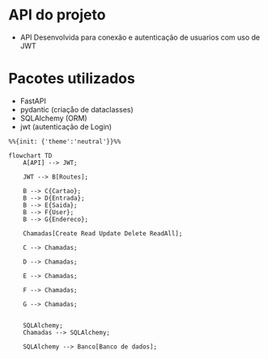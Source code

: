 # API do projeto

- API Desenvolvida para conexão e autenticação de usuarios com uso de JWT

# Pacotes utilizados
- FastAPI 
- pydantic (criaçåo de dataclasses)
- SQLAlchemy (ORM)
- jwt (autenticação de Login)

```mermaid
%%{init: {'theme':'neutral'}}%%

flowchart TD
    A[API] --> JWT;

    JWT --> B[Routes];

    B --> C{Cartao};
    B --> D{Entrada};
    B --> E{Saida};
    B --> F{User};
    B --> G{Endereco};

    Chamadas[Create Read Update Delete ReadAll];

    C --> Chamadas;

    D --> Chamadas;

    E --> Chamadas;

    F --> Chamadas;

    G --> Chamadas;


    SQLAlchemy;
    Chamadas --> SQLAlchemy;

    SQLAlchemy --> Banco[Banco de dados];
